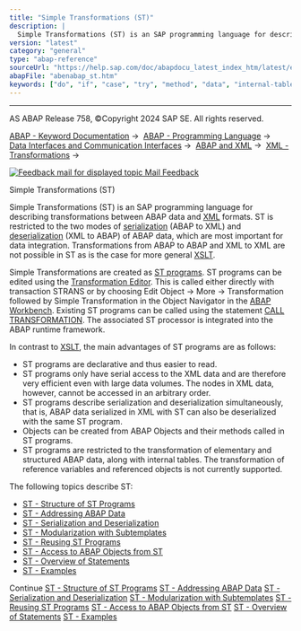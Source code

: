 ```yaml
---
title: "Simple Transformations (ST)"
description: |
  Simple Transformations (ST) is an SAP programming language for describing transformations between ABAP data and XML(https://help.sap.com/doc/abapdocu_latest_index_htm/latest/en-US/abenxml_glosry.htm 'Glossary Entry') formats. ST is restricted to the two modes of serialization(https://help.sap.co
version: "latest"
category: "general"
type: "abap-reference"
sourceUrl: "https://help.sap.com/doc/abapdocu_latest_index_htm/latest/en-US/abenabap_st.htm"
abapFile: "abenabap_st.htm"
keywords: ["do", "if", "case", "try", "method", "data", "internal-table", "abenabap"]
---
```


* * *

AS ABAP Release 758, ©Copyright 2024 SAP SE. All rights reserved.

[ABAP - Keyword Documentation](https://help.sap.com/doc/abapdocu_latest_index_htm/latest/en-US/abenabap.htm) →  [ABAP - Programming Language](https://help.sap.com/doc/abapdocu_latest_index_htm/latest/en-US/abenabap_reference.htm) →  [Data Interfaces and Communication Interfaces](https://help.sap.com/doc/abapdocu_latest_index_htm/latest/en-US/abenabap_data_communication.htm) →  [ABAP and XML](https://help.sap.com/doc/abapdocu_latest_index_htm/latest/en-US/abenabap_xml.htm) →  [XML - Transformations](https://help.sap.com/doc/abapdocu_latest_index_htm/latest/en-US/abenabap_xml_trafos.htm) → 

 [![](Mail.gif?object=Mail.gif "Feedback mail for displayed topic") Mail Feedback](mailto:f1_help@sap.com?subject=Feedback%20on%20ABAP%20Documentation&body=Document:%20Simple%20Transformations%20%28ST%29%2C%20ABENABAP_ST%2C%20758%0D%0A%0D%0AError:%0D%0A%0D%0A%0D%0A%0D%0ASuggestion%20for%20improvement:)

Simple Transformations (ST)

Simple Transformations (ST) is an SAP programming language for describing transformations between ABAP data and [XML](https://help.sap.com/doc/abapdocu_latest_index_htm/latest/en-US/abenxml_glosry.htm "Glossary Entry") formats. ST is restricted to the two modes of [serialization](https://help.sap.com/doc/abapdocu_latest_index_htm/latest/en-US/abenserialization_glosry.htm "Glossary Entry") (ABAP to XML) and [deserialization](https://help.sap.com/doc/abapdocu_latest_index_htm/latest/en-US/abendeserialization_glosry.htm "Glossary Entry") (XML to ABAP) of ABAP data, which are most important for data integration. Transformations from ABAP to ABAP and XML to XML are not possible in ST as is the case for more general [XSLT](https://help.sap.com/doc/abapdocu_latest_index_htm/latest/en-US/abenxslt_glosry.htm "Glossary Entry").

Simple Transformations are created as [ST programs](https://help.sap.com/doc/abapdocu_latest_index_htm/latest/en-US/abenst_programs_structure.htm). ST programs can be edited using the [Transformation Editor](https://help.sap.com/doc/abapdocu_latest_index_htm/latest/en-US/abentransformation_editor_glosry.htm "Glossary Entry"). This is called either directly with transaction STRANS or by choosing Edit Object → More → Transformation followed by Simple Transformation in the Object Navigator in the [ABAP Workbench](https://help.sap.com/doc/abapdocu_latest_index_htm/latest/en-US/abenabap_workbench_glosry.htm "Glossary Entry"). Existing ST programs can be called using the statement [CALL TRANSFORMATION](https://help.sap.com/doc/abapdocu_latest_index_htm/latest/en-US/abapcall_transformation.htm). The associated ST processor is integrated into the ABAP runtime framework.

In contrast to [XSLT](https://help.sap.com/doc/abapdocu_latest_index_htm/latest/en-US/abenabap_xslt.htm), the main advantages of ST programs are as follows:

-   ST programs are declarative and thus easier to read.
-   ST programs only have serial access to the XML data and are therefore very efficient even with large data volumes. The nodes in XML data, however, cannot be accessed in an arbitrary order.
-   ST programs describe serialization and deserialization simultaneously, that is, ABAP data serialized in XML with ST can also be deserialized with the same ST program.
-   Objects can be created from ABAP Objects and their methods called in ST programs.
-   ST programs are restricted to the transformation of elementary and structured ABAP data, along with internal tables. The transformation of reference variables and referenced objects is not currently supported.

The following topics describe ST:

-   [ST - Structure of ST Programs](https://help.sap.com/doc/abapdocu_latest_index_htm/latest/en-US/abenst_programs_structure.htm)
-   [ST - Addressing ABAP Data](https://help.sap.com/doc/abapdocu_latest_index_htm/latest/en-US/abenst_addressing.htm)
-   [ST - Serialization and Deserialization](https://help.sap.com/doc/abapdocu_latest_index_htm/latest/en-US/abenst_serial_deserial.htm)
-   [ST - Modularization with Subtemplates](https://help.sap.com/doc/abapdocu_latest_index_htm/latest/en-US/abenst_modularization.htm)
-   [ST - Reusing ST Programs](https://help.sap.com/doc/abapdocu_latest_index_htm/latest/en-US/abenst_reuse.htm)
-   [ST - Access to ABAP Objects from ST](https://help.sap.com/doc/abapdocu_latest_index_htm/latest/en-US/abenst_abap_objects.htm)
-   [ST - Overview of Statements](https://help.sap.com/doc/abapdocu_latest_index_htm/latest/en-US/abenst_statements.htm)
-   [ST - Examples](https://help.sap.com/doc/abapdocu_latest_index_htm/latest/en-US/abenst_abexas.htm)

Continue
[ST - Structure of ST Programs](https://help.sap.com/doc/abapdocu_latest_index_htm/latest/en-US/abenst_programs_structure.htm)
[ST - Addressing ABAP Data](https://help.sap.com/doc/abapdocu_latest_index_htm/latest/en-US/abenst_addressing.htm)
[ST - Serialization and Deserialization](https://help.sap.com/doc/abapdocu_latest_index_htm/latest/en-US/abenst_serial_deserial.htm)
[ST - Modularization with Subtemplates](https://help.sap.com/doc/abapdocu_latest_index_htm/latest/en-US/abenst_modularization.htm)
[ST - Reusing ST Programs](https://help.sap.com/doc/abapdocu_latest_index_htm/latest/en-US/abenst_reuse.htm)
[ST - Access to ABAP Objects from ST](https://help.sap.com/doc/abapdocu_latest_index_htm/latest/en-US/abenst_abap_objects.htm)
[ST - Overview of Statements](https://help.sap.com/doc/abapdocu_latest_index_htm/latest/en-US/abenst_statements.htm)
[ST - Examples](https://help.sap.com/doc/abapdocu_latest_index_htm/latest/en-US/abenst_abexas.htm)